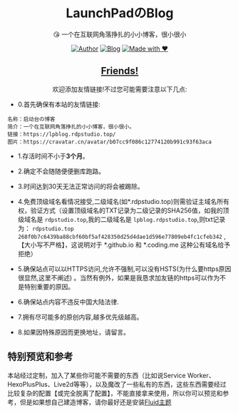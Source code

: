 <h1 align="center">LaunchPadのBlog</h1>
<div align="center">

😘 一个在互联网角落挣扎的小小博客，很小很小

[![Author](https://flat.badgen.net/badge/author/LaunchPad/)](https://space.bilibili.com/392383363)
[![Blog](https://flat.badgen.net/badge/blog/LaunchPad%E3%81%AEBlog/orange/)](https://lpblog.rdpstudio.top/)
[![Made with ❤](https://flat.badgen.net/badge/made%20with/%e2%9d%a4/ff69b4)](https://lpblog.rdpstudio.top/)

</div>

<h2 align="center"><a href="https://lpblog.rdpstudio.top/links/">Friends!</a></h2>

<div align="center">
欢迎添加友情链接!不过您可能需要注意以下几点:
</div>
	
+ 0.首先确保有本站的友情链接:


```
名称：启动台の博客
简介：一个在互联网角落挣扎的小小博客，很小很小。
链接：https://lpblog.rdpstudio.top/
图片：https://cravatar.cn/avatar/b07cc9f086c12774120b991c93f63aca
```

+ 1.存活时间不小于**3个月**。

+ 2.确定不会随随便便删库跑路。

+ 3.时间达到30天无法正常访问的将会被踢除。

+ 4.免费顶级域名看情况接受,二级域名(如\*.rdpstudio.top)则需验证主域名所有权，验证方式（设置顶级域名的TXT记录为二级记录的SHA256值，如我的顶级域名是 `rdpstudio.top`,我的二级域名是 `lpblog.rdpstudio.top`,则txt记录为： `rdpstudio.top 268f0b7c6439ba88cbf60bf5af428350d25d4dae1d596e77809eb4fc1cfeb342` ,【大小写不严格】，这说明对于 \*.github.io 和 \*.coding.me 这种公有域名给予拒绝）
    
+ 5.确保站点可以以HTTPS访问,允许不强制,可以没有HSTS(为什么要https原因很显然,这里不阐述) 。当然有例外，如果是我恳求加友链的https可以作为不是特别重要的原因。

+ 6.确保站点内容不违反中国大陆法律.

+ 7.拥有尽可能多的原创内容,越多优先级越高。

+ 8.如果因特殊原因而更换地址，请留言。

## 特别预览和参考

本站经过定制，加入了某些你可能不需要的东西（比如说Service Worker、HexoPlusPlus、Live2d等等），以及魔改了一些私有的东西，这些东西需要经过比较复杂的配置【或完全脱离了配置】，不能直接拿来使用，所以你可以预览和参考，但是如果想自己建造博客，请你最好还是安装[Fluid主题](https://github.com/fluid-dev/hexo-theme-fluid)

